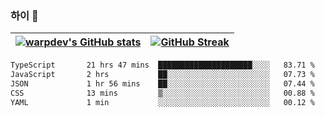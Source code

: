 
### 하이 👋
[![warpdev's GitHub stats](https://github-readme-stats.vercel.app/api?username=warpdev&show_icons=true&theme=vue-dark)](#) |[![GitHub Streak](https://github-readme-streak-stats.herokuapp.com/?user=warpdev&theme=dark)](#)
--- | --- |
<!--START_SECTION:waka-->

```txt
TypeScript       21 hrs 47 mins  █████████████████████░░░░   83.71 %
JavaScript       2 hrs           ██░░░░░░░░░░░░░░░░░░░░░░░   07.73 %
JSON             1 hr 56 mins    ██░░░░░░░░░░░░░░░░░░░░░░░   07.44 %
CSS              13 mins         ▒░░░░░░░░░░░░░░░░░░░░░░░░   00.88 %
YAML             1 min           ░░░░░░░░░░░░░░░░░░░░░░░░░   00.12 %
```

<!--END_SECTION:waka-->

<!--
**warpdev/warpdev** is a ✨ _special_ ✨ repository because its `README.md` (this file) appears on your GitHub profile.

Here are some ideas to get you started:

- 🔭 I’m currently working on ...
- 🌱 I’m currently learning ...
- 👯 I’m looking to collaborate on ...
- 🤔 I’m looking for help with ...
- 💬 Ask me about ...
- 📫 How to reach me: ...
- 😄 Pronouns: ...
- ⚡ Fun fact: ...
-->
